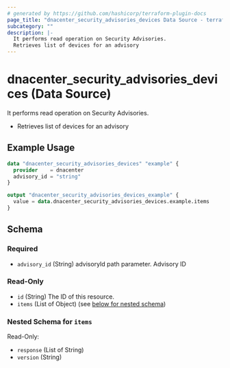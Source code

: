 ```yaml
---
# generated by https://github.com/hashicorp/terraform-plugin-docs
page_title: "dnacenter_security_advisories_devices Data Source - terraform-provider-dnacenter"
subcategory: ""
description: |-
  It performs read operation on Security Advisories.
  Retrieves list of devices for an advisory
---
```


# dnacenter_security_advisories_devices (Data Source)

It performs read operation on Security Advisories.

- Retrieves list of devices for an advisory

## Example Usage

```terraform
data "dnacenter_security_advisories_devices" "example" {
  provider    = dnacenter
  advisory_id = "string"
}

output "dnacenter_security_advisories_devices_example" {
  value = data.dnacenter_security_advisories_devices.example.items
}
```

<!-- schema generated by tfplugindocs -->
## Schema

### Required

- `advisory_id` (String) advisoryId path parameter. Advisory ID

### Read-Only

- `id` (String) The ID of this resource.
- `items` (List of Object) (see [below for nested schema](#nestedatt--items))

<a id="nestedatt--items"></a>
### Nested Schema for `items`

Read-Only:

- `response` (List of String)
- `version` (String)
